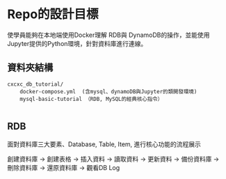 # Repo的設計目標

使學員能夠在本地端使用Docker理解 RDB與 DynamoDB的操作，並能使用Jupyter提供的Python環境，針對資料庫進行連線。

## 資料夾結構
```
cxcxc_db_tutorial/
	docker-compose.yml  (含mysql、dynamoDB與Jupyter的類開發環境)
	mysql-basic-tutorial （RDB, MySQL的經典核心指令）
	
```

## RDB

面對資料庫三大要素、Database, Table, Item, 進行核心功能的流程展示

創建資料庫 ->  創建表格 -> 插入資料 -> 讀取資料 -> 更新資料 -> 備份資料庫 -> 刪除資料庫 -> 還原資料庫 -> 觀看DB Log
